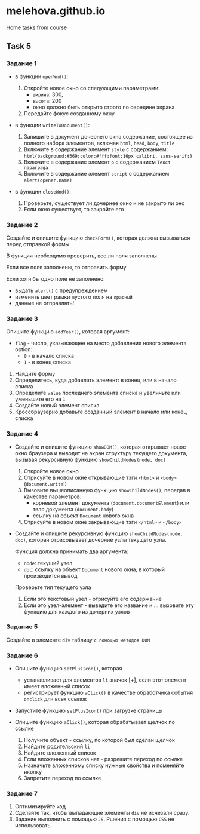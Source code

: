 # melehova.github.io

Home tasks from course

## Task 5


### Задание 1

* в функции `openWnd()`:
    1. Откройте новое окно со следующими параметрами:
        - `ширина`: 300,
        - `высота`: 200
        - окно должно быть открыто строго по середине экрана
    2. Передайте фокус созданному окну


* в функции `writeToDocument()`:
    1. Запишите в документ дочернего окна содержание, состоящее из полного набора элементов, включая `html`, `head`, `body`, `title`
    2. Включите в содержание элемент `style` с содержанием: `html{background:#369;color:#fff;font:16px calibri, sans-serif;}`
    3. Включите в содержание элемент `p` с содержанием `Текст параграфа`
    4. Включите в содержание элемент `script` с содержанием `alert(opener.name)`

* в функции `closeWnd()`:
    1. Проверьте, существует ли дочернее окно и не закрыто ли оно 
	2. Если окно существует, то закройте его

### Задание 2

Создайте и опишите функцию `checkForm()`, которая должна вызываться перед отправкой формы

В функции необходимо проверить, все ли поля заполнены

Если все поля заполнены, то отправить форму

Если хотя бы одно поле не заполнено:
- выдать `alert()` с предупреждением
- изменить цвет рамки пустого поля на `красный`
- данные не отправлять!

### Задание 3

Опишите функцию `addYear()`, которая аргумент:
* `flag` - число, указывающее на место добавления нового элемента option:
    * `0` - в начало списка
    * `1` - в конец списка

1. Найдите форму
2. Определитесь, куда добавлять элемент: в конец, или в начало списка
3. Определите `value` последнего элемента списка и увеличьте или уменьшите его на `1`
4. Создайте новый элемент списка
5. Кроссбраузерно добавьте созданный элемент в начало или конец списка

### Задание 4

* Создайте и опишите функцию `showDOM()`, которая открывает новое окно браузера и выводит на экран структуру текущего документа, вызывая рекурсивную функцию `showChildNodes(node, doc)`

    1. Откройте новое окно
    2. Отрисуйте в новом окне открывающие тэги `<html>` и `<body>` (`document.write`!)
    3. Вызовите вышеописанную	функцию `showChildNodes()`, передав в качестве параметров:
        - корневой элемент документа (`document.documentElement`) или тело документа (`document.body`)
        - ссылку на объект `Document` нового окна
    4. Отрисуйте в новом окне закрывающие тэги `</html>` и `</body>`

* Создайте и опишите рекурсивную функцию `showChildNodes(node, doc)`, которая отрисовывает дочерние узлы текущего узла.

    Функция должна принимать два аргумента:
    - `node`: текущий узел
    - `doc`: ссылку на объект `Document` нового окна, в который производится вывод

    Проверьте тип текущего узла
    1. Если это текстовый узел - отрисуйте его содержание
    2. Если это узел-элемент - выведите его название и ... вызовите эту функцию для каждого из дочерних узлов

### Задание 5

Создайте в элементе `div` таблицу `с помощью методов DOM`

### Задание 6

* Опишите функцию `setPlusIcon()`, которая 
    - устанавливает для элементов `li` значок [+], если этот элемент имеет вложенный список
    - регистрирует функцию `aClick()` в качестве обработчика события `onclick` для всех ссылок

* Запустите функцию `setPlusIcon()` при загрузке страницы

* Опишите функцию `aClick()`, которая обрабатывает щелчок по ссылке
    1. Получите объект - ссылку, по которой был сделан щелчок 
    2. Найдите родительский `li`
    3. Найдите вложенный список
    4. Если вложенных списков нет - разрешите переход по ссылке
    5. Назначьте вложенному списку нужные свойства и поменяйте иконку
    6. Запретите переход по ссылке

### Задание 7

1. Оптимизируйте код
2. Сделайте так, чтобы выпадающие элементы `div` не исчезали сразу.
3. Задание выполнить с помощью `JS`. Ршения с помощью `CSS` не использовать.